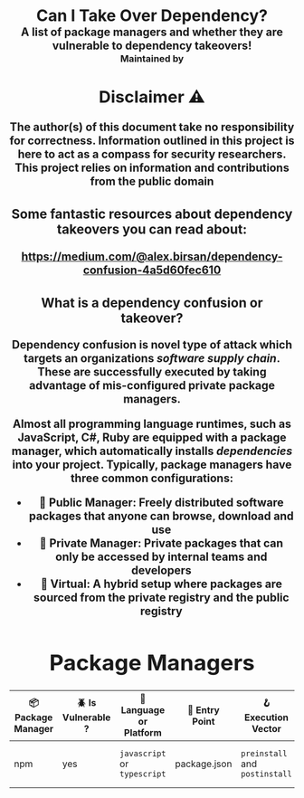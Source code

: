 <h1 align="center">Can I Take Over Dependency?<br><sup><sub>A list of package managers and whether they are vulnerable to dependency takeovers!<br><sup> Maintained by</sup>


## Disclaimer :warning:

**The author(s) of this document take no responsibility for correctness. Information outlined in this project is here to act as a compass for security researchers. This project relies on information and contributions from the public domain**


### Some fantastic resources about dependency takeovers you can read about:
https://medium.com/@alex.birsan/dependency-confusion-4a5d60fec610

### What is a dependency confusion or takeover?

Dependency confusion is novel type of attack which targets an organizations *software supply chain*. These are successfully executed by taking advantage of mis-configured private package managers.


Almost all programming language runtimes, such as JavaScript, C#, Ruby are equipped with a package manager, which automatically installs *dependencies* into your project. Typically, package managers have three common configurations:

- 🏪 **Public Manager:** Freely distributed software packages that anyone can browse, download and use
- 🔐 **Private Manager:** Private packages that can only be accessed by internal teams and developers
- **🎱 Virtual:** A hybrid setup where packages are sourced from the private registry and the public registry





# Package Managers

| 📦 Package Manager | 🪲 Is Vulnerable ? | 📓 Language or Platform | 🚪 Entry Point | 🪝 Execution Vector | 💾 PoC Code | 🏪 Registry  URLs  | 🛡️ Mitigation(s)
| - | - | -  | - | - | - | - | - |
| npm | yes | `javascript` or `typescript` | package.json | `preinstall` and `postinstall` | [npm example](./proof-of-concept/npm/) | https://www.npmjs.com/ | use a scoped namespace such as `@company/package` |

